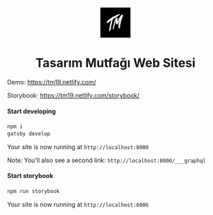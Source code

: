 <p align="center">
    <img alt="Tasarım Mutfağı" src="https://github.com/ademilter/tasarim-mutfagi-web/blob/master/static/assets/icon.jpg" width="70" />
</p>

<h1 align="center">
  Tasarım Mutfağı Web Sitesi
</h1>

Demo: https://tm19.netlify.com/

Storybook: https://tm19.netlify.com/storybook/

#### Start developing

```sh
npm i
gatsby develop
```

Your site is now running at `http://localhost:8000`
    
Note: You'll also see a second link: `http://localhost:8000/___graphql`


#### Start storybook

```sh
npm run storybook
```

Your site is now running at `http://localhost:6006`
